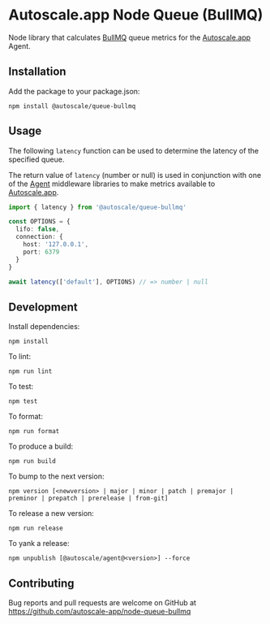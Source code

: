 # Autoscale.app Node Queue (BullMQ)

Node library that calculates [BullMQ] queue metrics for the [Autoscale.app] Agent.

## Installation

Add the package to your package.json:

    npm install @autoscale/queue-bullmq

## Usage

The following `latency` function can be used to determine the latency of the specified queue.

The return value of `latency` (number or null) is used in conjunction with one of the [Agent] middleware libraries to make metrics available to [Autoscale.app].

```ts
import { latency } from '@autoscale/queue-bullmq'

const OPTIONS = {
  lifo: false,
  connection: {
    host: '127.0.0.1',
    port: 6379
  }
}

await latency(['default'], OPTIONS) // => number | null
```

## Development

Install dependencies:

    npm install

To lint:

    npm run lint

To test:

    npm test

To format:

    npm run format

To produce a build:

    npm run build

To bump to the next version:

    npm version [<newversion> | major | minor | patch | premajor | preminor | prepatch | prerelease | from-git]

To release a new version:

    npm run release

To yank a release:

    npm unpublish [@autoscale/agent@<version>] --force

## Contributing

Bug reports and pull requests are welcome on GitHub at https://github.com/autoscale-app/node-queue-bullmq

[Autoscale.app]: https://autoscale.app
[Agent]: https://github.com/autoscale-app/node-agent
[BullMQ]: https://github.com/taskforcesh/bullmq

